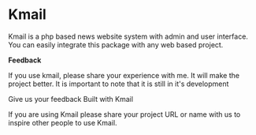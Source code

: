 # Kmail
Kmail is a php based news website system with admin and user interface. You can easily integrate this package with any web based project.

<b>Feedback</b>

If you use kmail, please share your experience with me. It will make the project better.
It is important to note that it is still in it's development

Give us your feedback
Built with Kmail

If you are using Kmail please share your project URL or name with us to inspire other people to use Kmail.


